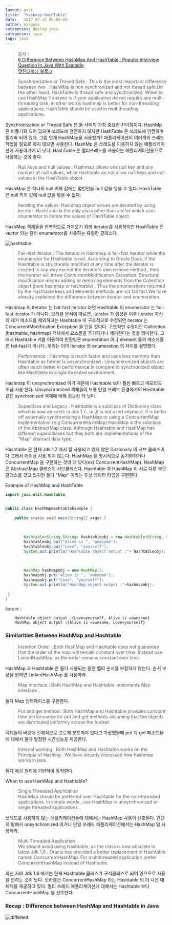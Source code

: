 ```yaml
---
layout: post
title:  "Hashmap-HashTable"
date:   2017-07-15 08:00:00
author: minguss
categories: devlog java
categories: java
tags: java
---
```



>출처 :  
[6 Difference Between HashMap And HashTable : Popular Interview Question In Java With Example](http://javahungry.blogspot.com/2014/03/hashmap-vs-hashtable-difference-with-example-java-interview-questions.html),  
[멋진태혁님 블로그](http://blog.naver.com/PostView.nhn?blogId=sthwin&logNo=220825616965&parentCategoryNo=&categoryNo=4&viewDate=&isShowPopularPosts=true&from=search)


> Synchronization or Thread Safe :  This is the most important difference between two . HashMap is non synchronized and not thread safe.On the other hand, HashTable is thread safe and synchronized.
When to use HashMap ?  answer is if your application do not require any multi-threading task, in other words hashmap is better for non-threading applications. HashTable should be used in multithreading applications. 


Synchronization or Thread Safe 은 둘 사이의 가장 중요한 차이점이다. HashMp 은 비동기화 되어 있으며 쓰레드에 안전하지 않지만 HashTable 은 쓰레드에 안전하며 동기화 되어 있다. 
그럼 언제 HashMap을 사용할까? 애플리케이션이 여러개의 쓰레드 작업을 필요로 하지 않으면 사용한다. HashMp 은 쓰레드를 이용하지 않는 애플리케이션에 사용하기에 더 낫다. HashTable 은 멀티쓰레드를 사용하는 애플리케이션용으로 사용하는 것이 좋다. 

> Null keys and null values :  Hashmap allows one null key and any number of null values, while Hashtable do not allow null keys and null values in the HashTable object.

HashMap 은 하나의 null 키와 값에는 몇번인들 null 값을 넣을 수 있다. HashTable 은 null 키와 값에 null 값을 넣을 수 없다.  

>  Iterating the values:  Hashmap object values are iterated by using iterator .HashTable is the only class other than vector which uses enumerator to iterate the values of HashTable object.


HashMap 객체들을 반복적으로 가져오기 위해 iterator를 사용하지만 HashTable 은 vector 와는 달리 enumerator를  사용하는 유일한 클래스다.

![hashtable](http://3.bp.blogspot.com/-BvvI4qSJ5gs/UymE9OXgBGI/AAAAAAAAASA/yXv2COAHm_U/s1600/difference+between+hashmap+and+hashtable.jpg)

> Fail-fast iterator  : The iterator in Hashmap is fail-fast iterator while the enumerator for Hashtable is not.
According to Oracle Docs,  if the Hashtable is structurally modified at any time after the iterator is created in any way except the iterator's own remove method , then the iterator will throw ConcurrentModification Exception. 
Structural modification means adding or removing elements from the Collection object (here hashmap or hashtable) . Thus the enumerations returned by the Hashtable keys and elements methods are not fail fast.We have already explained the difference between iterator and enumeration.

Hashmap 의 iterator 는 fail-fast iterator 라면 Hashtable 의 enumerator 는  fail-fast iterator 가 아니다. 오라클 문서에 따르면, iterator 가 생성된 이후  iterator 자신의 제거 메소드를 제외하고는 Hashtable 이 구조적으로 수정되면 iterator 는 ConcurrentModification Exception 을 던질 것이다. 구조적인 수정이란 Collection (hashtable, hashmap) 객체에서 요소들을 추가하거나 제거한다는 것을 의미한다. 그래서 Hashtable 키를 이용하여 반환받은 enumeration 이나 element 들의 메소드들은 fail-fast가 아니다. 우리는 이미 iterator 와 enumeration 의 차이를 설명했다.

> Performance :  Hashmap is much faster and uses less memory than Hashtable as former is unsynchronized . Unsynchronized objects are often much better in performance in compare to synchronized  object like Hashtable in single threaded environment.

Hashmap 이 unsynchronized 이기 때문에 Hashtable 보다 훨씬 빠르고 메모리도 조금 사용 한다. Unsynchronized 객체들이 보통 단일 쓰레드 환경에서의 Hashtable 같은 synchronized 객체에 비해 성능상 더 낫다. 

> Superclass and Legacy :  Hashtable is a subclass of Dictionary class which is now obsolete in Jdk 1.7 ,so ,it is not used anymore.
It is better off externally synchronizing a HashMap or using a ConcurrentMap implementation (e.g ConcurrentHashMap).HashMap is the subclass of the AbstractMap class. Although Hashtable and HashMap has different superclasses but they both are implementations of the "Map"  abstract data type.

Hashtable 은 현재 Jdk 1.7 에서 잘 사용되고 있지
않은 Dictionary 의 서브 클래스이다 그래서 더이상 사용 되지 않는다.
HashMap 을 명시적으로 동기화하거나 ConcurrentMap 을 구현하는 것이 더 낫다(ex) ConcurrentHashMap). HashMap 은 AbstractMap 클래스의 서브클래스다. Hashtable 과 HashMap 이 서로 다른 부모 클래스를 갖고 있지만 둘다 "Map" 이라는 추상 데이터 타입을 구현한다.


Example of HashMap and HashTable
``` java
import java.util.Hashtable;


public class HashMapHashtableExample {
    
    public static void main(String[] args) { 
 
           
  
        Hashtable<String,String> hashtableobj = new Hashtable<String, String>();
        hashtableobj.put("Alive is ", "awesome");
        hashtableobj.put("Love", "yourself");
        System.out.println("Hashtable object output :"+ hashtableobj);
 
         
 
        HashMap hashmapobj = new HashMap();
        hashmapobj.put("Alive is ", "awesome");  
        hashmapobj.put("Love", "yourself"); 
        System.out.println("HashMap object output :"+hashmapobj);   
 
 }
}
```

`Output` :  

        Hashtable object output :{Love=yourself, Alive is =awesome}
        HashMap object output :{Alive is =awesome, Love=yourself}

### Similarities Between HashMap and Hashtable

>Insertion Order :   Both HashMap and Hashtable  does not guarantee that  the order of the map will remain constant over time. Instead use LinkedHashMap, as the order remains constant over time.

HashMap 과 Hashtable 은 둘다 사용되는 동안 맵의 순서를 보장하지 않는다. 순서 보장을 원하면 LinkedHashMap 를 사용하라.

>Map interface :   Both HashMap and Hashtable implements Map interface .

둘다 Map 인터페이스를 구현한다.

>Put and get method :  Both HashMap and Hashtable provides constant time performance for put and get methods assuming that the objects are distributed uniformly across the bucket. 

객체들이 버켓에 전체적으로 고르게 분포되어 있다고  가정했을때 put 과 get 메소드들에 대해서 둘다 일정한 시간성능을 제공한다. 

>Internal working :  Both HashMap and Hashtable works on the Principle of Hashing . We have already discussed how hashmap works in java .

둘다 해싱 원리에 기반하여 동작한다. 

When to use HashMap and Hashtable?

>Single Threaded Application  
>HashMap should be preferred over Hashtable for the non-threaded applications. In simple words , use HashMap in unsynchronized or single threaded applications .

쓰레드를 사용하지 않는 애플리케이션들에 대해서는 HashMap 사용이 선호된다. 간단히 말해서 unsynchronized 이거나 단일 쓰레드 애플리케이션에서는 HashMap 일 사용해라.

>Multi Threaded Application  
We should avoid using Hashtable, as the class is now obsolete in latest Jdk 1.8 . Oracle has provided a better replacement of Hashtable named ConcurrentHashMap. For multithreaded  application prefer ConcurrentHashMap instead of Hashtable.

최신 자바 Jdk 1.8 에서는 현재 Hashtable 클래스가 구식클래스로 되어 있으므로 사용을 안하는 것이 낫다. 오라클은  ConcurrentHashMap 라는 Hashtable 의 더 나은 대체제를 제공하고 있다. 멀티 쓰레드 애플리케이션에 대해서는 Hashtable 보다 ConcurrentHashMap 을 선호한다. 

### Recap  : Difference between HashMap and Hashtable in Java
![different](http://postfiles9.naver.net/20161001_88/sthwin_1475317433468Pubvr_JPEG/ggg.JPG?type=w773)






